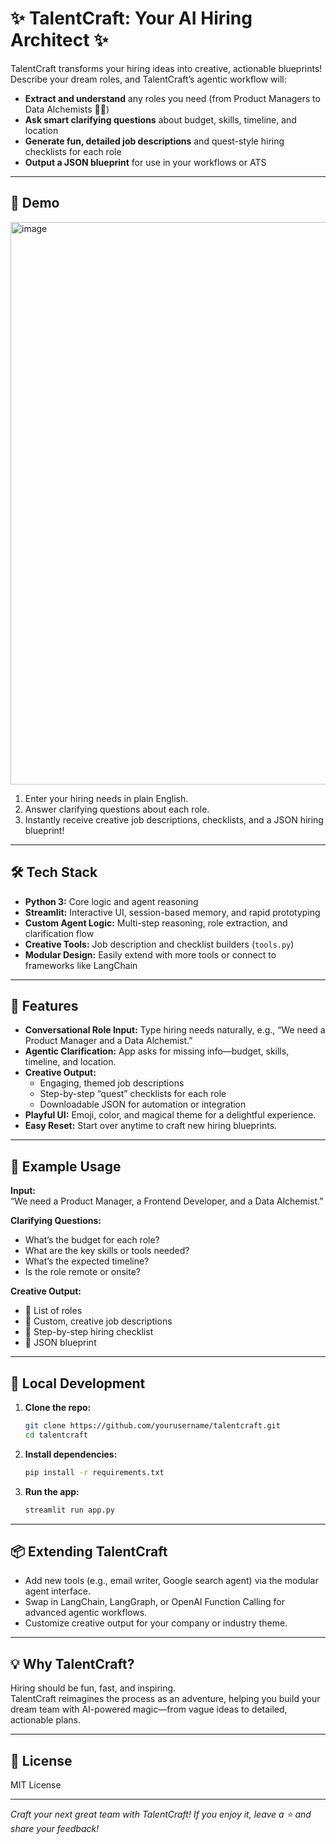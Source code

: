 # ✨ TalentCraft: Your AI Hiring Architect ✨

TalentCraft transforms your hiring ideas into creative, actionable blueprints!  
Describe your dream roles, and TalentCraft’s agentic workflow will:

- **Extract and understand** any roles you need (from Product Managers to Data Alchemists 🧙‍♂️)
- **Ask smart clarifying questions** about budget, skills, timeline, and location
- **Generate fun, detailed job descriptions** and quest-style hiring checklists for each role
- **Output a JSON blueprint** for use in your workflows or ATS

---

## 🚀 Demo

<img width="1440" height="900" alt="image" src="https://github.com/user-attachments/assets/dd894592-1e6d-47e4-b021-55e246ae840f" />


1. Enter your hiring needs in plain English.
2. Answer clarifying questions about each role.
3. Instantly receive creative job descriptions, checklists, and a JSON hiring blueprint!

---

## 🛠️ Tech Stack

- **Python 3:** Core logic and agent reasoning
- **Streamlit:** Interactive UI, session-based memory, and rapid prototyping
- **Custom Agent Logic:** Multi-step reasoning, role extraction, and clarification flow
- **Creative Tools:** Job description and checklist builders (`tools.py`)
- **Modular Design:** Easily extend with more tools or connect to frameworks like LangChain

---

## 🌟 Features

- **Conversational Role Input:** Type hiring needs naturally, e.g., “We need a Product Manager and a Data Alchemist.”
- **Agentic Clarification:** App asks for missing info—budget, skills, timeline, and location.
- **Creative Output:** 
  - Engaging, themed job descriptions
  - Step-by-step “quest” checklists for each role
  - Downloadable JSON for automation or integration
- **Playful UI:** Emoji, color, and magical theme for a delightful experience.
- **Easy Reset:** Start over anytime to craft new hiring blueprints.

---

## 📸 Example Usage

**Input:**  
“We need a Product Manager, a Frontend Developer, and a Data Alchemist.”

**Clarifying Questions:**  
- What’s the budget for each role?
- What are the key skills or tools needed?
- What’s the expected timeline?
- Is the role remote or onsite?

**Creative Output:**  
- 🌟 List of roles  
- 📝 Custom, creative job descriptions  
- 🧭 Step-by-step hiring checklist  
- 💾 JSON blueprint

---

## 🧪 Local Development

1. **Clone the repo:**
   ```bash
   git clone https://github.com/yourusername/talentcraft.git
   cd talentcraft
   ```

2. **Install dependencies:**
   ```bash
   pip install -r requirements.txt
   ```

3. **Run the app:**
   ```bash
   streamlit run app.py
   ```

---

## 📦 Extending TalentCraft

- Add new tools (e.g., email writer, Google search agent) via the modular agent interface.
- Swap in LangChain, LangGraph, or OpenAI Function Calling for advanced agentic workflows.
- Customize creative output for your company or industry theme.

---

## 💡 Why TalentCraft?

Hiring should be fun, fast, and inspiring.  
TalentCraft reimagines the process as an adventure, helping you build your dream team with AI-powered magic—from vague ideas to detailed, actionable plans.

---

## 📝 License

MIT License

---

*Craft your next great team with TalentCraft! If you enjoy it, leave a ⭐ and share your feedback!*

